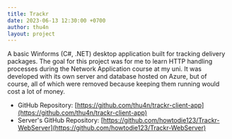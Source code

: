 ```yaml
---
title: Trackr
date: 2023-06-13 12:30:00 +0700
author: thu4n
layout: project
---
```


A basic Winforms (C#, .NET) desktop application built for tracking delivery packages. The goal for this project was for me to learn HTTP handling processes during the Network Application course at my uni. It was developed with its own server and database hosted on Azure, but of course, all of which were removed because keeping them running would cost a lot of money.

- GitHub Repository: [https://github.com/thu4n/trackr-client-app](https://github.com/thu4n/trackr-client-app)
- Server's GitHub Repository: [https://github.com/howtodie123/Trackr-WebServer](https://github.com/howtodie123/Trackr-WebServer)